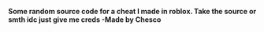 **Some random source code for a cheat I made in roblox. Take the source or smth idc just give me creds -Made by Chesco**
